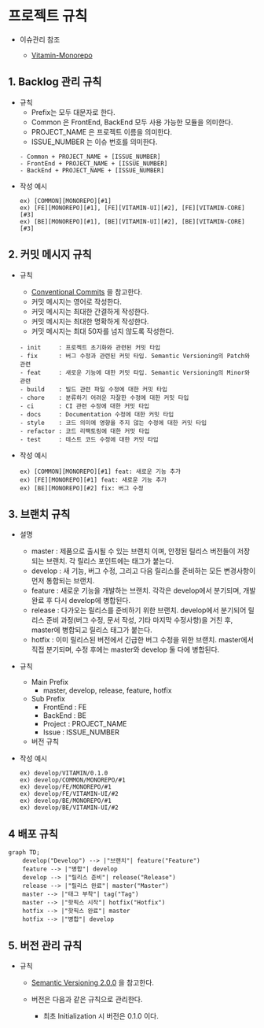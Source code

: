 # 프로젝트 규칙

- 이슈관리 참조

    - [Vitamin-Monorepo](https://github.com/users/thanksLee/projects/6)

## 1. Backlog 관리 규칙
- 규칙
    - Prefix는 모두 대문자로 한다.
    - Common 은 FrontEnd, BackEnd 모두 사용 가능한 모듈을 의미한다.
    - PROJECT_NAME 은 프로젝트 이름을 의미한다.
    - ISSUE_NUMBER 는 이슈 번호를 의미한다.
    ```
    - Common + PROJECT_NAME + [ISSUE_NUMBER]
    - FrontEnd + PROJECT_NAME + [ISSUE_NUMBER]
    - BackEnd + PROJECT_NAME + [ISSUE_NUMBER]
    ```
- 작성 예시
    ```
    ex) [COMMON][MONOREPO][#1]
    ex) [FE][MONOREPO][#1], [FE][VITAMIN-UI][#2], [FE][VITAMIN-CORE][#3]
    ex) [BE][MONOREPO][#1], [BE][VITAMIN-UI][#2], [BE][VITAMIN-CORE][#3]
    ```

## 2. 커밋 메시지 규칙
- 규칙
    - [Conventional Commits](https://www.conventionalcommits.org/ko/v1.0.0/) 을 참고한다.
    - 커밋 메시지는 영어로 작성한다.
    - 커밋 메시지는 최대한 간결하게 작성한다.
    - 커밋 메시지는 최대한 명확하게 작성한다.
    - 커밋 메시지는 최대 50자를 넘지 않도록 작성한다.

    ```
    - init     : 프로젝트 초기화와 관련된 커밋 타입
    - fix      : 버그 수정과 관련된 커밋 타입. Semantic Versioning의 Patch와 관련
    - feat     : 새로운 기능에 대한 커밋 타입. Semantic Versioning의 Minor와 관련
    - build    : 빌드 관련 파일 수정에 대한 커밋 타입
    - chore    : 분류하기 어려운 자잘한 수정에 대한 커밋 타입
    - ci       : CI 관련 수정에 대한 커밋 타입
    - docs     : Documentation 수정에 대한 커밋 타입
    - style    : 코드 의미에 영향을 주지 않는 수정에 대한 커밋 타입
    - refactor : 코드 리팩토링에 대한 커밋 타입
    - test     : 테스트 코드 수정에 대한 커밋 타입
    ```

- 작성 예시
    ```
    ex) [COMMON][MONOREPO][#1] feat: 새로운 기능 추가
    ex) [FE][MONOREPO][#1] feat: 새로운 기능 추가
    ex) [BE][MONOREPO][#2] fix: 버그 수정
    ```

## 3. 브랜치 규칙

- 설명

    - master : 제품으로 출시될 수 있는 브랜치 이며, 안정된 릴리스 버전들이 저장되는 브랜치. 각 릴리스 포인트에는 태그가 붙는다.
    - develop : 새 기능, 버그 수정, 그리고 다음 릴리스를 준비하는 모든 변경사항이 먼저 통합되는 브랜치.
    - feature : 새로운 기능을 개발하는 브랜치. 각각은 develop에서 분기되며, 개발 완료 후 다시 develop에 병합된다.
    - release : 다가오는 릴리스를 준비하기 위한 브랜치. develop에서 분기되어 릴리스 준비 과정(버그 수정, 문서 작성, 기타 마지막 수정사항)을 거친 후, master에 병합되고 릴리스 태그가 붙는다.
    - hotfix : 이미 릴리스된 버전에서 긴급한 버그 수정을 위한 브랜치. master에서 직접 분기되며, 수정 후에는 master와 develop 둘 다에 병합된다.

- 규칙
    - Main Prefix
        - master, develop, release, feature, hotfix
    - Sub Prefix
        - FrontEnd : FE
        - BackEnd : BE
        - Project : PROJECT_NAME
        - Issue : ISSUE_NUMBER
    - 버전 규칙

- 작성 예시
    ```
    ex) develop/VITAMIN/0.1.0
    ex) develop/COMMON/MONOREPO/#1
    ex) develop/FE/MONOREPO/#1
    ex) develop/FE/VITAMIN-UI/#2
    ex) develop/BE/MONOREPO/#1
    ex) develop/BE/VITAMIN-UI/#2
    ```

## 4 배포 규칙

```mermaid
graph TD;
    develop("Develop") --> |"브랜치"| feature("Feature")
    feature --> |"병합"| develop
    develop --> |"릴리스 준비"| release("Release")
    release --> |"릴리스 완료"| master("Master")
    master --> |"태그 부착"| tag("Tag")
    master --> |"핫픽스 시작"| hotfix("Hotfix")
    hotfix --> |"핫픽스 완료"| master
    hotfix --> |"병합"| develop

```

## 5. 버전 관리 규칙

- 규칙

    - [Semantic Versioning 2.0.0](https://semver.org/lang/ko/) 을 참고한다.

    - 버전은 다음과 같은 규칙으로 관리한다.
        - 최초 Initialization 시 버전은 0.1.0 이다.
